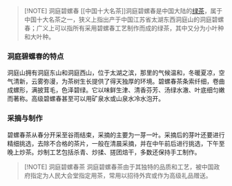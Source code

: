 
> [!NOTE] 洞庭碧螺春
> [[中国十大名茶]]洞庭碧螺春是中国大陆的[绿茶](茶叶六大分类.md)，属于中国十大名茶之一，狭义上指出产于中国江苏省太湖东西洞庭山的洞庭碧螺春；广义上可以指所有采用碧螺春工艺制作而成的绿茶，其中又分为小叶种和大叶种。


### 洞庭碧螺春的特点
洞庭山拥有洞庭东山和洞庭西山，位于太湖之滨，那里的气候温和，冬暖夏凉，空气清新，云雾弥漫，为茶树生长提供了得天独厚的环境。碧螺春茶条索纤细，卷曲成螺形，满披茸毛，色泽碧绿。它以味鲜生津、清香芬芳、汤绿水澈、叶底细匀嫩而著称。高级碧螺春甚至可以用矿泉水或山泉水冷水泡开。

### 采摘与制作
碧螺春茶从春分开采至谷雨结束，采摘的主要为一芽一叶。采摘后的芽叶还要进行精细挑选，去除不合格的茶片，一般在清晨采摘，并在中午前后进行挑选，下午至晚上炒茶。炒制工艺包括杀青、炒揉、搓团焙干，多数还保持手工制作。


> [!NOTE] 洞庭碧螺春茶
洞庭碧螺春茶由于其独特的品质和工艺，被中国政府指定为人民大会堂指定用茶，常用以招待外宾或作为高级礼品赠送。
